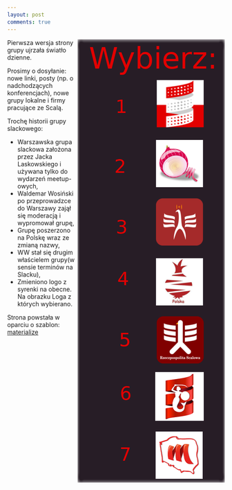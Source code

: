 ```yaml
---
layout: post
comments: true
---
```


<img align="right" src="/assets/glosowanieLogo.png">

Pierwsza wersja strony grupy ujrzała światło dzienne.

Prosimy o dosyłanie: nowe linki, posty (np. o nadchodzących konferencjach), nowe grupy lokalne i firmy pracujące ze Scalą.

Trochę historii grupy slackowego:
- Warszawska grupa slackowa założona przez Jacka Laskowskiego i używana tylko do wydarzeń meetup-owych,
- Waldemar Wosiński po przeprowadzce do Warszawy zajął się moderacją i wypromował grupę,
- Grupę poszerzono na Polskę wraz ze zmianą nazwy,
- WW stał się drugim właścielem grupy(w sensie terminów na Slacku),
- Zmieniono logo z syrenki na obecne. Na obrazku Loga z których wybierano.

Strona powstała w oparciu o szablon: [materialize](https://github.com/macrod68/jekyll-materialize-starter-template)
